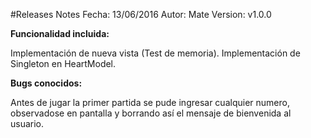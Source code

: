 
#Releases Notes
Fecha: 13/06/2016
Autor: Mate	
Version: v1.0.0

**Funcionalidad incluida:**

Implementación de nueva vista (Test de memoria).
Implementación de Singleton  en HeartModel.


**Bugs conocidos:**

Antes de jugar la primer partida se pude ingresar cualquier numero, observadose en pantalla y borrando así el mensaje de bienvenida al usuario.

